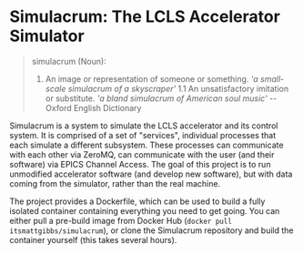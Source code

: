 # Simulacrum: The LCLS Accelerator Simulator

> simulacrum (Noun):
>	1. An image or representation of someone or something.
>	*'a small-scale simulacrum of a skyscraper'*
>	1.1 An unsatisfactory imitation or substitute.
>	*'a bland simulacrum of American soul music'*
> --Oxford English Dictionary

Simulacrum is a system to simulate the LCLS accelerator and its control system.  It is comprised of a set of "services", individual processes that each simulate a different subsystem.  These processes can communicate with each other via ZeroMQ, can communicate with the user (and their software) via EPICS Channel Access.  The goal of this project is to run unmodified accelerator software (and develop new software), but with data coming from the simulator, rather than the real machine.

The project provides a Dockerfile, which can be used to build a fully isolated container containing everything you need to get going.  You can either pull a pre-build image from Docker Hub (`docker pull itsmattgibbs/simulacrum`), or clone the Simulacrum repository and build the container yourself (this takes several hours).